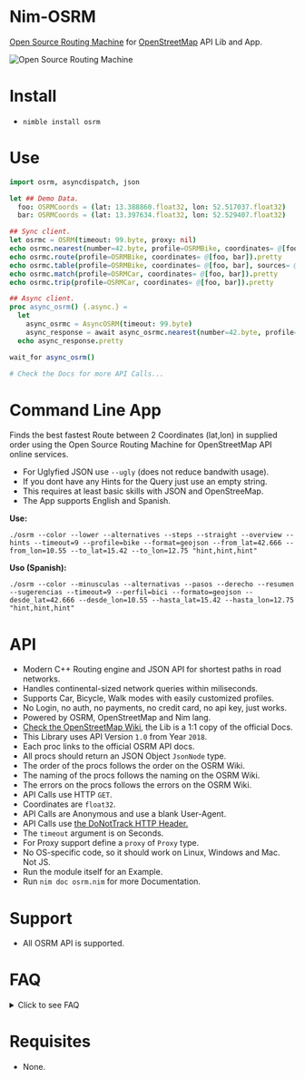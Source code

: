 # Nim-OSRM

[Open Source Routing Machine](https://project-osrm.org) for [OpenStreetMap](https://openstreetmap.org) API Lib and App.

![Open Source Routing Machine](http://project-osrm.org/images/osrm_logo.svg "Open Source Routing Machine")


# Install

- `nimble install osrm`


# Use

```nim
import osrm, asyncdispatch, json

let ## Demo Data.
  foo: OSRMCoords = (lat: 13.388860.float32, lon: 52.517037.float32)
  bar: OSRMCoords = (lat: 13.397634.float32, lon: 52.529407.float32)

## Sync client.
let osrmc = OSRM(timeout: 99.byte, proxy: nil)
echo osrmc.nearest(number=42.byte, profile=OSRMBike, coordinates= @[foo]).pretty
echo osrmc.route(profile=OSRMBike, coordinates= @[foo, bar]).pretty
echo osrmc.table(profile=OSRMBike, coordinates= @[foo, bar], sources= @[0.byte, 1.byte], destinations= @[0.byte, 1.byte]).pretty
echo osrmc.match(profile=OSRMCar, coordinates= @[foo, bar]).pretty
echo osrmc.trip(profile=OSRMCar, coordinates= @[foo, bar]).pretty

## Async client.
proc async_osrm() {.async.} =
  let
    async_osrmc = AsyncOSRM(timeout: 99.byte)
    async_response = await async_osrmc.nearest(number=42.byte, profile=OSRMBike, coordinates= @[foo])
  echo async_response.pretty

wait_for async_osrm()

# Check the Docs for more API Calls...
```


# Command Line App

Finds the best fastest Route between 2 Coordinates (lat,lon) in supplied order
using the Open Source Routing Machine for OpenStreetMap API online services.

- For Uglyfied JSON use ``--ugly`` (does not reduce bandwith usage).
- If you dont have any Hints for the Query just use an empty string.
- This requires at least basic skills with JSON and OpenStreeMap.
- The App supports English and Spanish.

**Use:**

```
./osrm --color --lower --alternatives --steps --straight --overview --hints --timeout=9 --profile=bike --format=geojson --from_lat=42.666 --from_lon=10.55 --to_lat=15.42 --to_lon=12.75 "hint,hint,hint"
```

**Uso (Spanish):**

```
./osrm --color --minusculas --alternativas --pasos --derecho --resumen --sugerencias --timeout=9 --perfil=bici --formato=geojson --desde_lat=42.666 --desde_lon=10.55 --hasta_lat=15.42 --hasta_lon=12.75 "hint,hint,hint"
```


# API

- Modern C++ Routing engine and JSON API for shortest paths in road networks.
- Handles continental-sized network queries within miliseconds.
- Supports Car, Bicycle, Walk modes with easily customized profiles.
- No Login, no auth, no payments, no credit card, no api key, just works.
- Powered by OSRM, OpenStreetMap and Nim lang.
- [Check the OpenStreetMap Wiki](https://wiki.openstreetmap.org/wiki/API_v0.6), the Lib is a 1:1 copy of the official Docs.
- This Library uses API Version `1.0` from Year `2018`.
- Each proc links to the official OSRM API docs.
- All procs should return an JSON Object `JsonNode` type.
- The order of the procs follows the order on the OSRM Wiki.
- The naming of the procs follows the naming on the OSRM Wiki.
- The errors on the procs follows the errors on the OSRM Wiki.
- API Calls use HTTP `GET`.
- Coordinates are `float32`.
- API Calls are Anonymous and use a blank User-Agent.
- API Calls use [the DoNotTrack HTTP Header.](https://en.wikipedia.org/wiki/Do_Not_Track)
- The `timeout` argument is on Seconds.
- For Proxy support define a `proxy` of `Proxy` type.
- No OS-specific code, so it should work on Linux, Windows and Mac. Not JS.
- Run the module itself for an Example.
- Run `nim doc osrm.nim` for more Documentation.


# Support

- All OSRM API is supported.


# FAQ

<details>
  <summary>Click to see FAQ</summary>

- Para que sirve ?

Para hacer Apps del estilo "Como llego", para hacer Open Data, Data Science, cosas de OpenStreetMap, GeoCosos.

- Yo solo hablo Espanol ?

La aplicacion de linea de comandos soporta Espanol.

- This works without SSL ?.

Yes.

- This works with SSL ?.

Yes.

- This works with Asynchronous code ?.

Yes.

- This works with Synchronous code ?.

Yes.

- This requires API Key or Login ?.

No.

- This requires Credit Card or Payments ?.

No.

- Can I use the OpenStreetMap data ?.

Yes. [**You MUST give Credit to OpenStreetMap Contributors!.**](https://wiki.openstreetmap.org/wiki/Legal_FAQ#3a._I_would_like_to_use_OpenStreetMap_maps._How_should_I_credit_you.3F)

- How to Uglify the output?

`--ugly`

- How to Lowercase the output?

`--lower`

- How to enable Alternatives?

`--alternatives`

- How to enable Steps?

`--steps`

- How to enable Continue Straight ?

`--straight`

- How to enable Overviews ?

`--overviews`

- How to enable Hints ?

`--hints`

- How to set a Timeout ?

`--timeout=99`

- How to set the output Format ?

`--format=geojson`

- How to set the "From" Coordinates ?

`--from_lat=42.666 --from_lon=10.55`

- How to set the "To" Coordinates ?

`--to_lat=15.42 --to_lon=12.75`

- How to use colors ?

`--color`

- How to set the Profile ?

`--profile=bike`, `--profile=car`, etc

- How to see the Help ?

`--help`

</details>


# Requisites

- None.
